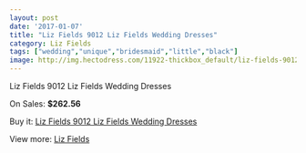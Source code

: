 ```yaml
---
layout: post
date: '2017-01-07'
title: "Liz Fields 9012 Liz Fields Wedding Dresses"
category: Liz Fields
tags: ["wedding","unique","bridesmaid","little","black"]
image: http://img.hectodress.com/11922-thickbox_default/liz-fields-9012-liz-fields-wedding-dresses.jpg
---
```

Liz Fields 9012 Liz Fields Wedding Dresses

On Sales: **$262.56**
<a href="https://www.hectodress.com/liz-fields/5862-liz-fields-9012-liz-fields-wedding-dresses.html"><amp-img layout="responsive" width="600" height="600" src="//img.hectodress.com/11922-thickbox_default/liz-fields-9012-liz-fields-wedding-dresses.jpg" alt="Liz Fields 9012 Liz Fields Wedding Dresses 0" /></a>
<a href="https://www.hectodress.com/liz-fields/5862-liz-fields-9012-liz-fields-wedding-dresses.html"><amp-img layout="responsive" width="600" height="600" src="//img.hectodress.com/11923-thickbox_default/liz-fields-9012-liz-fields-wedding-dresses.jpg" alt="Liz Fields 9012 Liz Fields Wedding Dresses 1" /></a>

Buy it: [Liz Fields 9012 Liz Fields Wedding Dresses](https://www.hectodress.com/liz-fields/5862-liz-fields-9012-liz-fields-wedding-dresses.html "Liz Fields 9012 Liz Fields Wedding Dresses")

View more: [Liz Fields](https://www.hectodress.com/102-liz-fields "Liz Fields")
